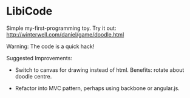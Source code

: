 LibiCode
========

Simple my-first-programming toy. Try it out: http://winterwell.com/daniel/game/doodle.html


Warning: The code is a quick hack!

Suggested Improvements:

 - Switch to canvas for drawing instead of html. Benefits: rotate about doodle centre.

 - Refactor into MVC pattern, perhaps using backbone or angular.js.
